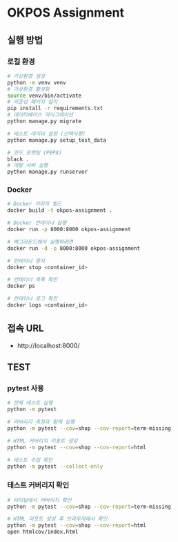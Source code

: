 # OKPOS Assignment

## 실행 방법

### 로컬 환경
```bash
# 가상환경 생성
python -m venv venv
# 가상환경 활성화
source venv/bin/activate
# 의존성 패키지 설치
pip install -r requirements.txt
# 데이터베이스 마이그레이션
python manage.py migrate

# 테스트 데이터 설정 (선택사항)
python manage.py setup_test_data

# 코드 포맷팅 (PEP8)
black .
# 개발 서버 실행
python manage.py runserver
```

### Docker
```bash
# Docker 이미지 빌드
docker build -t okpos-assignment .

# Docker 컨테이너 실행
docker run -p 8000:8000 okpos-assignment

# 백그라운드에서 실행하려면
docker run -d -p 8000:8000 okpos-assignment

# 컨테이너 중지
docker stop <container_id>

# 컨테이너 목록 확인
docker ps

# 컨테이너 로그 확인
docker logs <container_id>
```

## 접속 URL
- http://localhost:8000/

## TEST

### pytest 사용
```bash
# 전체 테스트 실행
python -m pytest

# 커버리지 측정과 함께 실행
python -m pytest --cov=shop --cov-report=term-missing

# HTML 커버리지 리포트 생성
python -m pytest --cov=shop --cov-report=html

# 테스트 수집 확인
python -m pytest --collect-only
```

### 테스트 커버리지 확인
```bash
# 터미널에서 커버리지 확인
python -m pytest --cov=shop --cov-report=term-missing

# HTML 리포트 생성 후 브라우저에서 확인
python -m pytest --cov=shop --cov-report=html
open htmlcov/index.html
```



